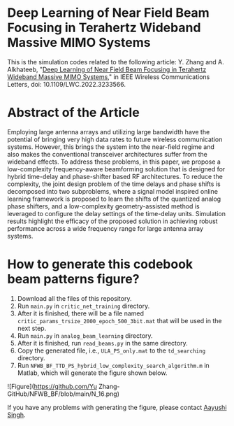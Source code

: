 # Deep Learning of Near Field Beam Focusing in Terahertz Wideband Massive MIMO Systems
This is the simulation codes related to the following article: Y. Zhang and A. Alkhateeb, "[Deep Learning of Near Field Beam Focusing in Terahertz Wideband Massive MIMO Systems](https://ieeexplore.ieee.org/document/10004962)," in IEEE Wireless Communications Letters, doi: 10.1109/LWC.2022.3233566.

# Abstract of the Article
Employing large antenna arrays and utilizing large bandwidth have the potential of bringing very high data rates to future wireless communication systems. However, this brings the system into the near-field regime and also makes the conventional transceiver architectures suffer from the wideband effects. To address these problems, in this paper, we propose a low-complexity frequency-aware beamforming solution that is designed for hybrid time-delay and phase-shifter based RF architectures. To reduce the complexity, the joint design problem of the time delays and phase shifts is decomposed into two subproblems, where a signal model inspired online learning framework is proposed to learn the shifts of the quantized analog phase shifters, and a low-complexity geometry-assisted method is leveraged to configure the delay settings of the time-delay units. Simulation results highlight the efficacy of the proposed solution in achieving robust performance across a wide frequency range for large antenna array systems.

# How to generate this codebook beam patterns figure?
1. Download all the files of this repository.
2. Run `main.py` in `critic_net_training` directory.
3. After it is finished, there will be a file named `critic_params_trsize_2000_epoch_500_3bit.mat` that will be used in the next step.
4. Run `main.py` in `analog_beam_learning` directory.
5. After it is finished, run `read_beams.py` in the same directory.
6. Copy the generated file, i.e., `ULA_PS_only.mat` to the `td_searching` directory.
7. Run `NFWB_BF_TTD_PS_hybrid_low_complexity_search_algorithm.m` in Matlab, which will generate the figure shown below.

![Figure](https://github.com/Yu Zhang-GitHub/NFWB_BF/blob/main/N_16.png)

If you have any problems with generating the figure, please contact [Aayushi Singh](https://www.linkedin.com/in/yu-zhang-391275181/).

